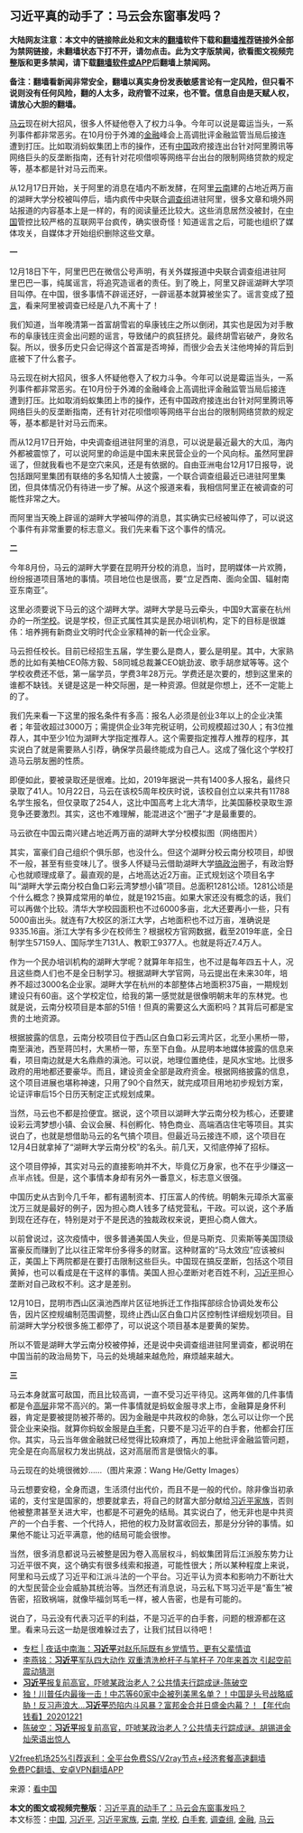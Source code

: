  <h2>习近平真的动手了：马云会东窗事发吗？</h2> <p class="notice"><b>大陆网友注意：本文中的链接除此处和文末的<a href="https://github.com/bannedbook/fanqiang" >翻墙</a>软件下载和<a href="https://github.com/killgcd/justmysocks/blob/master/README.md">翻墙推荐</a>链接外全部为禁网链接，未翻墙状态下打不开，请勿点击。此为文字版禁闻，欲看图文视频完整版和更多禁闻，请下载<a href="https://github.com/bannedbook/fanqiang">翻墙软件或APP</a>后翻墙上禁闻网。</p><p>备注：翻墙看新闻非常安全，翻墙以真实身份发表敏感言论有一定风险，但只看不说则没有任何风险，翻的人太多，政府管不过来，也不管。信息自由是天赋人权，请放心大胆的翻墙。</b></p>  <div class="entry"> <p id="summary"><a href="https://www.bannedbook.org/bnews/tag/%e9%a9%ac%e4%ba%91/" class="st_tag internal_tag" rel="tag" title="标签 马云 下的日志">马云</a>现在树大招风，很多人怀疑他卷入了权力斗争。今年可以说是霉运当头，一系列事件都非常恶劣。在10月份于外滩的<a href="https://www.bannedbook.org/bnews/tag/%E9%87%91%E8%9E%8D/" class="st_tag internal_tag" rel="tag" title="标签 金融 下的日志">金融</a>峰会上高调批评金融监管当局后接连遭到打压。比如取消蚂蚁集团上市的操作，还有<span class='wp_keywordlink_affiliate'><a href="https://www.bannedbook.org/" title="中国" target="_blank">中国</a></span>政府接连出台针对阿里腾讯等网络巨头的反垄断指南，还有针对花呗借呗等网络平台出台的限制网络贷款的规定等，基本都是针对马云而来。</p> <p>从12月17日开始，关于阿里的消息在墙内不断发酵，在阿里<a href="https://www.bannedbook.org/bnews/tag/%e4%ba%91%e5%8d%97/" class="st_tag internal_tag" rel="tag" title="标签 云南 下的日志">云南</a>建的占地近两万亩的湖畔大学分校被叫停后，墙内疯传中央联合<a href="https://www.bannedbook.org/bnews/tag/%E8%B0%83%E6%9F%A5%E7%BB%84/" class="st_tag internal_tag" rel="tag" title="标签 调查组 下的日志">调查组</a>进驻阿里，很多文章和境外网站报道的内容基本上是一样的，有的阅读量还比较大。这些消息居然没被封，在<a href="https://www.bannedbook.org/bnews/tag/%E4%B8%AD%E5%9B%BD/" class="st_tag internal_tag" rel="tag" title="标签 中国 下的日志">中国</a>管控比较严格的互联网平台疯传，确实很奇怪！知道谣言之后，可能也组织了媒体攻关，自媒体才开始组织删除这些文章。</p> <p><strong>一</strong></p> <p>12月18日下午，阿里巴巴在微信公号声明，有关外媒报道中央联合调查组进驻阿里巴巴一事，纯属谣言，将追究造谣者的责任。到了晚上，阿里又辟谣湖畔大学项目叫停。在中国，很多事情不辟谣还好，一辟谣基本就算被坐实了。谣言变成了<span class='wp_keywordlink'><a href="https://www.bannedbook.org/forum5/" title="预言玄学禁书下载" rel="nofollow">预言</a></span>，看来阿里被调查已经是八九不离十了！</p> <p>我们知道，当年晚清第一首富胡雪岩的阜康钱庄之所以倒闭，其实也是因为对手散布的阜康钱庄资金出问题的谣言，导致储户的疯狂挤兑。最终胡雪岩破产，身败名裂。所以，很多历史只会记得这个首富是否垮掉，而很少会去关注他垮掉的背后到底被下了什么套子。</p> <p>马云现在树大招风，很多人怀疑他卷入了权力斗争。今年可以说是霉运当头，一系列事件都非常恶劣。在10月份于外滩的金融峰会上高调批评金融监管当局后接连遭到打压。比如取消蚂蚁集团上市的操作，还有中国政府接连出台针对阿里腾讯等网络巨头的反垄断指南，还有针对花呗借呗等网络平台出台的限制网络贷款的规定等，基本都是针对马云而来。</p> <p>而从12月17日开始，中央调查组进驻阿里的消息，可以说是最近最大的大瓜，海内外都被震惊了，可以说阿里的命运是中国未来民营企业的一个风向标。虽然阿里辟谣了，但就我看也不是空穴来风，还是有依据的。自由亚洲电台12月17日报导，说包括跟阿里集团有联络的多名知情人士披露，一个联合调查组最近已进驻阿里集团，但具体情况仍有待进一步了解。从这个报道来看，我相信阿里正在被调查的可能性非常之大。</p>  <p>而阿里当天晚上辟谣的湖畔大学被叫停的消息，其实确实已经被叫停了，可以说这个事件有非常重要的标志意义。我们先来看下这个事件的情况。</p> <p><strong>二</strong></p> <p>今年8月份，马云的湖畔大学要在昆明开分校的消息，当时，昆明媒体一片欢腾，纷纷报道项目落地的事情。项目地位也是很高，要“立足西南、面向全国、辐射南亚东南亚”。</p> <p>这里必须要说下马云的这个湖畔大学。湖畔大学是马云牵头，中国9大富豪在杭州办的一所<a href="https://www.bannedbook.org/bnews/tag/%e5%ad%a6%e6%a0%a1/" class="st_tag internal_tag" rel="tag" title="标签 学校 下的日志">学校</a>。说是学校，但正式属性其实是民办培训机构，定下的目标是很雄伟：培养拥有新商业文明时代企业家精神的新一代企业家。</p> <p>马云担任校长。目前已经招生五届，学生要么是商人，要么是明星。其中，大家熟悉的比如有美柚CEO陈方毅、58同城总裁兼CEO姚劲波、歌手胡彦斌等等。这个学校收费还不低，第一届学员，学费3年28万元。学费还是次要的，想到这里来的谁都不缺钱。关键是这是一种交际圈，是一种资源。但就是你想上，还不一定能上的了。</p> <p>我们先来看一下这里的报名条件有多高：报名人必须是创业3年以上的企业决策者；年营收超过3000万；需提供企业3年完税证明，公司规模超过30人；有3位推荐人，其中至少1位为湖畔大学指定推荐人。这个需要指定推荐人推荐的程序，其实说白了就是需要熟人引荐，确保学员最终能成为自己人。这成了强化这个学校打造马云朋友圈的性质。</p> <p>即便如此，要被录取还是很难。比如，2019年据说一共有1400多人报名，最终只录取了41人。10月22日，马云在该校5周年校庆时说，该校自创立以来共有11788名学生报名，但仅录取了254人，这比中国高考上北大清华，比美国藤校录取生源竞争还要激烈。其实，这也不难理解，能混进这个“圈子”才是最重要的。</p>  <p>马云欲在中国云南兴建占地近两万亩的湖畔大学分校模拟图（网络图片）</p> <p>其实，富豪们自己组织个俱乐部，也没什么。但这个湖畔分校云南分校项目，却很不一般，甚至有些变味儿了。很多人怀疑马云借助湖畔大学<span class='wp_keywordlink'><a href="https://www.bannedbook.org/forum11/topic331.html" title="禁片：搞政治" target="_blank">搞政治</a></span>圈子，有政治野心也就顺理成章了。最直观的是，占地高达近2万亩。正式规划这个项目名字叫“湖畔大学云南分校白鱼口彩云湾梦想小镇”项目。总面积1281公顷。1281公顷是个什么概念？换算成常用的单位，就是19215亩。如果大家还没有概念的话，我们可以再做个比较。清华大学校园面积也不过6000多亩，北大还要再小一些，只有5000亩出头。就连有7大校区的浙江大学，占地面积也不过万亩，准确说是9335.16亩。浙江大学有多少在校师生？根据校方官网数据，截至2019年底，全日制学生57159人、国际学生7131人、教职工9377人。也就是将近7.4万人。</p> <p>作为一个民办培训机构的湖畔大学呢？就算年年招生，也不过是每年四五十人，况且这些商人们也不是全日制学习。根据湖畔大学官网，马云提出在未来30年，培养不超过3000名企业家。湖畔大学在杭州的本部整体占地面积375亩，一期规划建设只有60亩。这个学校定位，给我的第一感觉就是很像明朝末年的东林党。也就是说，云南分校项目是本部的51倍！但真的需要这么大面积吗？其背后可都是宝贵的土地资源。</p> <p>根据披露的信息，云南分校项目位于西山区白鱼口彩云湾片区，北至小黑桥一带，南至滇池，西至蒋凹村，大黑桥一带，东至下白鱼。从昆明本地媒体披露的信息来看，项目南边就是大名鼎鼎的滇池。可以说，地理位置绝佳，是风水宝地。比很多政府的用地都还要豪华。而且，建设资金全部是政府资金。根据网络披露的信息，这个项目进展也堪称神速，只用了90个自然天，就完成项目用地初步规划方案，论证评审后15个日历天制定正式规划成果。</p> <p>当然，马云也不都是捡便宜。据说，这个项目以湖畔大学云南分校为核心，还要建设彩云湾梦想小镇、会议会展、科创孵化、特色商业、高端酒店住宅等项目。其实说白了，也就是想借助马云的名气搞个项目。但最近马云接连不顺，这个项目在12月4日就拿掉了“湖畔大学云南分校”的名头。前几天，又彻底停掉了招标。</p> <p>这个项目停掉，其实对马云的直接影响并不大，毕竟亿万身家，也不在乎少赚这一点半点钱。但是，这个事情本身却有另外一番意义，标志意义很强。</p> <p>中国历史从古到今几千年，都有遏制资本、打压富人的传统。明朝朱元璋杀大富豪沈万三就是最好的例子，因为担心商人钱多了结党营私，干政。可以说，这个矛盾到现在还存在，特别是对于不是民选的独裁政权来说，更担心商人做大。</p>  <p>以前曾说过，这次疫情中，很多普通美国人失业，但是马斯克、贝索斯等美国顶级富豪反而赚到了比以往正常年份多得多的财富。这种财富的“马太效应”应该被纠正，美国上下两院都是在要打击限制这些巨头。中国现在搞反垄断，包括这个项目黄掉，也可以看成是在干这样的事情。美国人担心垄断对老百姓不利，<a href="https://www.bannedbook.org/bnews/tag/%e4%b9%a0%e8%bf%91%e5%b9%b3/" class="st_tag internal_tag" rel="tag" title="标签 习近平 下的日志">习近平</a>担心垄断对自己政权不利。这才是差别。</p> <p>12月10日，昆明市西山区滇池西岸片区征地拆迁工作指挥部综合协调处发布公告，因片区控规编制范围调整，现终止西山区白鱼口片区控制性详细规划项目。目前湖畔大学分校很多施工都停了，可以说这个项目基本是要黄的架势。</p> <p>所以不管是湖畔大学云南分校被停掉，还是说中央调查组进驻阿里调查，都说明在中国当前的政治局势下，马云的处境越来越危险，麻烦越来越大。</p> <p><strong>三</strong></p> <p>马云本身就富可敌国，而且比较高调，一直不受习近平待见。这两年做的几件事情都是令<span class='wp_keywordlink_affiliate'><a href="https://www.bannedbook.org/bnews/ccpdope/" title="中共高层内幕" target="_blank">高层</a></span>非常不高兴的。第一件事情就是蚂蚁金服寻求上市，金融算是身怀利器，肯定是要被提防被芥蒂的。因为金融是中共政权的命脉，怎么可以让你一个民营企业来染指。就算你蚂蚁金服是<a href="https://www.bannedbook.org/bnews/tag/%E7%99%BD%E6%89%8B%E5%A5%97/" class="st_tag internal_tag" rel="tag" title="标签 白手套 下的日志">白手套</a>，只要不是习近平的白手套，他都会打压你。其实，马云当年做金融就已经觉得比较麻烦了，再加上他批评金融监管问题，完全是在向高层权力发出挑战，这对高层而言是很恼火的事。</p> <p>马云现在的处境很微妙……（图片来源：Wang He/Getty Images）</p> <p>马云想要安稳，全身而退，生活须付出代价，而且不是一般的代价。除非像当初承诺的，支付宝是国家的，想要就拿去，将自己的财富大部分献给<a href="https://www.bannedbook.org/bnews/tag/%e4%b9%a0%e8%bf%91%e5%b9%b3%e5%ae%b6%e6%97%8f/" class="st_tag internal_tag" rel="tag" title="标签 习近平家族 下的日志">习近平家族</a>，否则他被整肃甚至关进大牢，也都是不可避免的结局。其实说白了，他无非也是中共资产的一个白手套、一个代持人，把他的权力及财富收回去，那是分分钟的事情。如果他不能让习近平满意，他的结局可能会很惨。</p>  <p>当然，很多消息都说马云被整是因为卷入高层权斗，蚂蚁集团背后江派股东势力让习近平很不爽，这个确实有很多线索和报道，可能性很大；所以某种程度上来说，阿里和马云成了习近平和江派斗法的一个平台。习近平认为资本和影响力不断壮大的大型民营企业会威胁其统治等。当然还有消息说，马云私下骂习近平是“畜生”被告密，招致祸端，就像毕福剑骂毛一样，被人告密，也是有可能的。</p> <p>说白了，马云没有代表习近平的利益，不是习近平的白手套，问题的根源都在这里。看来马云这一劫是很难躲过去了，让我们拭目以待吧！</p> <ul class='op-related-articles' title='相关阅读'> <li><a href='https://www.bannedbook.org/bnews/cbnews/20201222/1452495.html' target='_blank'>专栏 | 夜话中南海：<b>习近平</b>对赵乐际既有乡党情节，更有父辈情谊</a></li> <li><a href='https://www.bannedbook.org/bnews/comments/20201222/1452461.html' target='_blank'>李燕铭：<b>习近平</b>军队四大动作 双重清洗枪杆子与笔杆子 70年来首次 引起空前震动猜测</a></li> <li><a href='https://www.bannedbook.org/bnews/taiwannews/20201222/1452379.html' target='_blank'><b>习近平</b>报复前高官，吓唬某政治老人？公共情夫行踪成谜-陈破空</a></li> <li><a href='https://www.bannedbook.org/bnews/taiwannews/20201221/1452306.html' target='_blank'>独！川普任内最後一击！中芯等60家中企被列美黑名单？！中国是头号战略威胁！反习声浪大...<b>习近平</b>恐陷内斗风暴？富邦金合并日盛金内幕？！【年代向钱看】20201221</a></li> <li><a href='https://www.bannedbook.org/bnews/cbnews/20201221/1452255.html' target='_blank'>陈破空：<b>习近平</b>报复前高官，吓唬某政治老人？公共情夫行踪成谜。胡锡进金灿荣语出惊人</a></li> </ul> <p class="texttj"> <a href="https://github.com/bannedbook/fanqiang/wiki/V2ray%E6%9C%BA%E5%9C%BA" target="_blank">V2free机场25%引荐返利：全平台免费SS/V2ray节点+经济套餐高速翻墙</a><br/> <a href="https://github.com/bannedbook/fanqiang/wiki/%E7%A6%81%E9%97%BB%E7%BD%91%E5%AE%89%E5%8D%93%E7%BF%BB%E5%A2%99%E6%96%B0%E9%97%BBAPP" target="_blank">免费PC翻墙、安卓VPN翻墙APP</a></p><p> 来源：<span class='wp_keywordlink_affiliate'><a href="https://www.secretchina.com/" title="看中国" target="_blank">看中国</a></span> </p><a name='sharetosocial'></a>       <div><b>本文的图文或视频完整版</b>：<a href='https://www.bannedbook.org/bnews/comments/20201222/1452657.html'>习近平真的动手了：马云会东窗事发吗？</a></div>  </div><!--END ENTRY--> <div class="postfooter"> <div>本文标签：<a href="https://www.bannedbook.org/bnews/tag/%E4%B8%AD%E5%9B%BD/" rel="tag">中国</a>, <a href="https://www.bannedbook.org/bnews/tag/%e4%b9%a0%e8%bf%91%e5%b9%b3/" rel="tag">习近平</a>, <a href="https://www.bannedbook.org/bnews/tag/%e4%b9%a0%e8%bf%91%e5%b9%b3%e5%ae%b6%e6%97%8f/" rel="tag">习近平家族</a>, <a href="https://www.bannedbook.org/bnews/tag/%e4%ba%91%e5%8d%97/" rel="tag">云南</a>, <a href="https://www.bannedbook.org/bnews/tag/%e5%ad%a6%e6%a0%a1/" rel="tag">学校</a>, <a href="https://www.bannedbook.org/bnews/tag/%E7%99%BD%E6%89%8B%E5%A5%97/" rel="tag">白手套</a>, <a href="https://www.bannedbook.org/bnews/tag/%E8%B0%83%E6%9F%A5%E7%BB%84/" rel="tag">调查组</a>, <a href="https://www.bannedbook.org/bnews/tag/%E9%87%91%E8%9E%8D/" rel="tag">金融</a>, <a href="https://www.bannedbook.org/bnews/tag/%e9%a9%ac%e4%ba%91/" rel="tag">马云</a></div>  </div><!--END POSTFOOTER--> 
